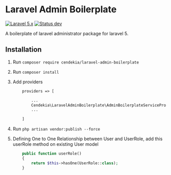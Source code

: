 # Laravel Admin Boilerplate
[![Laravel 5.x](https://img.shields.io/badge/Laravel-5.x-green.svg)](http://laravel.com)
[![Status dev](https://img.shields.io/badge/status-dev-red.svg)](http://laravel.com)

A boilerplate of laravel administrator package for laravel 5.

## Installation
1. Run `composer require cendekia/laravel-admin-boilerplate`
2. Run `composer install`
3. Add providers
	``` php
		providers => [

			...
			Cendekia\LaravelAdminBoilerplate\AdminBoilerplateServiceProvider::class,
			...

		]
	```
4. Run `php artisan vendor:publish --force`
5. Defining One to One Relationship between User and UserRole, add this userRole method on existing User model
	
	```php
		public function userRole()
		{
			return $this->hasOne(UserRole::class);
		}
	```
